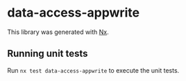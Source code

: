 # data-access-appwrite

This library was generated with [Nx](https://nx.dev).

## Running unit tests

Run `nx test data-access-appwrite` to execute the unit tests.
